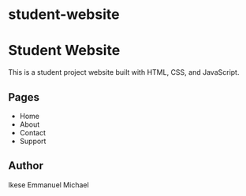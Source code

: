 # student-website
# Student Website

This is a student project website built with HTML, CSS, and JavaScript.

## Pages
- Home
- About
- Contact
- Support

## Author
Ikese Emmanuel Michael


